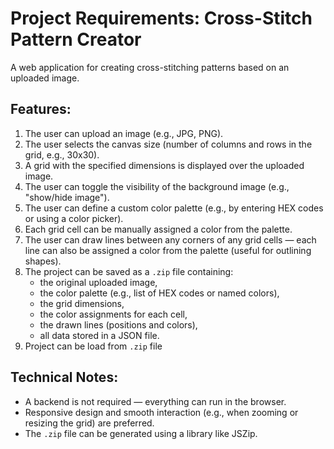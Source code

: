 # Project Requirements: Cross-Stitch Pattern Creator

A web application for creating cross-stitching patterns based on an uploaded image.

## Features:

1. The user can upload an image (e.g., JPG, PNG).
2. The user selects the canvas size (number of columns and rows in the grid, e.g., 30x30).
3. A grid with the specified dimensions is displayed over the uploaded image.
4. The user can toggle the visibility of the background image (e.g., "show/hide image").
5. The user can define a custom color palette (e.g., by entering HEX codes or using a color picker).
6. Each grid cell can be manually assigned a color from the palette.
7. The user can draw lines between any corners of any grid cells — each line can also be assigned a color from the palette (useful for outlining shapes).
8. The project can be saved as a `.zip` file containing:
   - the original uploaded image,
   - the color palette (e.g., list of HEX codes or named colors),
   - the grid dimensions,
   - the color assignments for each cell,
   - the drawn lines (positions and colors),
   - all data stored in a JSON file.
9. Project can be load from `.zip` file

## Technical Notes:

- A backend is not required — everything can run in the browser.
- Responsive design and smooth interaction (e.g., when zooming or resizing the grid) are preferred.
- The `.zip` file can be generated using a library like JSZip.
